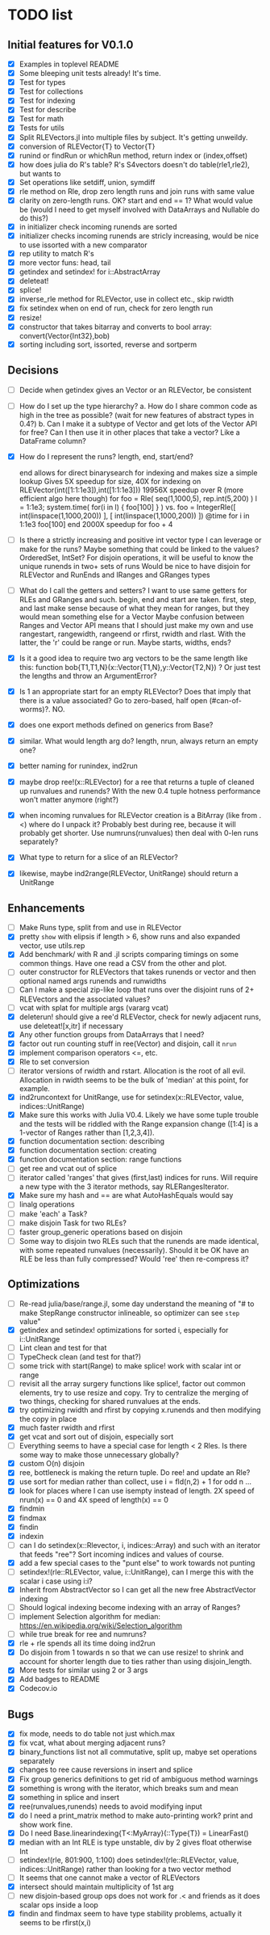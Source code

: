 # TODO list

## Initial features for V0.1.0
 * [x] Examples in toplevel README
 * [x] Some bleeping unit tests already!  It's time.
 * [x] Test for types
 * [x] Test for collections
 * [x] Test for indexing
 * [x] Test for describe
 * [x] Test for math
 * [x] Tests for utils
 * [x] Split RLEVectors.jl into multiple files by subject. It's getting unweildy.
 * [x] conversion of RLEVector{T} to Vector{T}
 * [x] runind or findRun or whichRun method, return index or (index,offset)
 * [x] how does julia do R's table? R's S4vectors doesn't do table(rle1,rle2), but wants to
 * [x] Set operations like setdiff, union, symdiff
 * [x] rle method on Rle, drop zero length runs and join runs with same value
 * [x] clarity on zero-length runs. OK? start and end == 1? What would value be (would I need to get myself involved with DataArrays and Nullable do do this?)
 * [x] in initializer check incoming runends are sorted
 * [x] initializer checks incoming runends are stricly increasing, would be nice to use issorted with a new comparator
 * [x] rep utility to match R's
 * [x] more vector funs: head, tail
 * [x] getindex and setindex! for i::AbstractArray
 * [x] deleteat!
 * [x] splice!
 * [x] inverse_rle method for RLEVector, use in collect etc., skip rwidth
 * [x] fix setindex when on end of run, check for zero length run
 * [x] resize!
 * [x] constructor that takes bitarray and converts to bool array: convert(Vector{Int32},bob)
 * [x] sorting including sort, issorted, reverse and sortperm

## Decisions
 * [ ] Decide when getindex gives an Vector or an RLEVector, be consistent
 * [ ] How do I set up the type hierarchy?
   a.  How do I share common code as high in the tree as possible? (wait for new features of abstract types in 0.4?)
   b.  Can I make it a subtype of Vector and get lots of the Vector
   API for free?  Can I then use it in other places that take a
   vector? Like a DataFrame column?

* [x] How do I represent the runs? length, end, start/end?

    end allows for direct binarysearch for indexing and makes size a simple lookup
    Gives 5X speedup for size, 40X for indexing on RLEVector(int([1:1:1e3]),int([1:1:1e3]))
    19956X speedup over R (more efficient algo here though) for
      foo = Rle( seq(1,1000,5), rep.int(5,200) )
      l = 1:1e3; system.time( for(i in l) { foo[100] } )
        vs.
      foo = IntegerRle([ int(linspace(1,1000,200)) ], [ int(linspace(1,1000,200)) ])
      @time for i in 1:1e3 foo[100] end
      2000X speedup for foo + 4

* [ ] Is there a strictly increasing and positive int vector type I can leverage or make for the runs?
       Maybe something that could be linked to the values?  OrderedSet, IntSet?
       For disjoin operations, it will be useful to know the unique runends in two+ sets of runs
       Would be nice to have disjoin for RLEVector and RunEnds and IRanges and GRanges types

* [ ] What do I call the getters and setters? I want to use same getters for RLEs and GRanges and such.
    begin, end and start are taken. first, step, and last make sense because of what they mean for ranges, but they would mean something else for a Vector
    Maybe confusion between Ranges and Vector API means that I should just make my own and use rangestart, rangewidth, rangeend or rfirst, rwidth and rlast. With the latter, the 'r' could be range or run.
	Maybe starts, widths, ends?

 * [x] Is it a good idea to require two arg vectors to be the same length like this: function bob{T1,T1,N}(x::Vector{T1,N},y::Vector{T2,N})  ?  Or just test the lengths and throw an ArgumentError?


 * [x] Is 1 an appropriate start for an empty RLEVector? Does that imply that there is a value associated? Go to zero-based, half open (#can-of-worms)?. NO.
 * [x] does one export methods defined on generics from Base?
 * [x] similar. What would length arg do?  length, nrun, always return an empty one?
 * [x] better naming for runindex, ind2run
 * [x] maybe drop ree!(x::RLEVector) for a ree that returns a tuple of cleaned up runvalues and runends? With the new 0.4 tuple hotness performance won't matter anymore (right?)
 * [x] when incoming runvalues for RLEVector creation is a BitArray (like from .<) where do I unpack it? Probably best during ree, because it will probably get shorter. Use numruns(runvalues) then deal with 0-len runs separately?
 * [x] What type to return for a slice of an RLEVector?
 * [x] likewise, maybe ind2range(RLEVector, UnitRange) should return a UnitRange

## Enhancements
 * [ ] Make Runs type, split from and use in RLEVector
 * [x] pretty `show` with elipsis if length > 6, show runs and also expanded vector, use utils.rep
 * [x] Add benchmark/ with R and .jl scripts comparing timings on some common things. Have one read a CSV from the other and plot.
 * [ ] outer constructor for RLEVectors that takes runends or vector and then optional named args runends and runwidths
 * [ ] Can I make a special zip-like loop that runs over the disjoint runs of 2+ RLEVectors and the associated values?
 * [ ] vcat with splat for multiple args (vararg vcat)
 * [x] deleterun! should give a ree'd RLEVector, check for newly adjacent runs, use deleteat![x,itr] if necessary
 * [x] Any other function groups from DataArrays that I need?
 * [x] factor out run counting stuff in ree(Vector) and disjoin, call it `nrun`
 * [x] implement comparison operators <=, etc.
 * [x] Rle to set conversion
 * [ ] iterator versions of rwidth and rstart. Allocation is the root of all evil. Allocation in rwidth seems to be the bulk of 'median' at this point, for example.
 * [x] ind2runcontext for UnitRange, use for setindex(x::RLEVector, value, indices::UnitRange)
 * [x] Make sure this works with Julia V0.4. Likely we have some tuple trouble and the tests will be riddled with the Range expansion change ([1:4] is a 1-vector of Ranges rather than [1,2,3,4]).
 * [x] function documentation section: describing
 * [x] function documentation section: creating
 * [x] function documentation section: range functions
 * [ ] get ree and vcat out of splice
 * [ ] iterator called 'ranges' that gives (first,last) indices for
 runs. Will require a new type with the 3 iterator methods, say RLERangesIterator.
 * [x] Make sure my hash and == are what AutoHashEquals would say
 * [ ] linalg operations
 * [ ] make 'each' a Task?
 * [ ] make disjoin Task for two RLEs?
 * [ ] faster group_generic operations based on disjoin
 * [ ] Some way to disjoin two RLEs such that the runends are made
 identical, with some repeated runvalues (necessarily). Should it be
 OK have an RLE be less than fully compressed? Would 'ree' then
 re-compress it?
 
## Optimizations
 * [ ] Re-read julia/base/range.jl, some day understand the meaning of "# to make StepRange constructor inlineable, so optimizer can see `step` value"
 * [x] getindex and setindex! optimizations for sorted i, especially for i::UnitRange
 * [ ] Lint clean and test for that
 * [ ] TypeCheck clean (and test for that?)
 * [ ] some trick with start(Range) to make splice! work with scalar int or range
 * [ ] revisit all the array surgery functions like splice!, factor out common elements, try to use resize and copy. Try to centralize the merging of two things, checking for shared runvalues at the ends.
 * [x] try optimizing rwidth and rfirst by copying x.runends and then modifying the copy in place
 * [x] much faster rwidth and rfirst
 * [x] get vcat and sort out of disjoin, especially sort
 * [ ] Everything seems to have a special case for length < 2 Rles. Is there some way to make those unnecessary globally?
 * [x] custom O(n) disjoin
 * [x] ree, bottleneck is making the return tuple. Do ree! and update an Rle?
 * [x] use sort for median rather than collect, use i = fld(n,2) + 1 for odd n ...
 * [x] look for places where I can use isempty instead of length. 2X speed of nrun(x) == 0 and 4X speed of length(x) == 0
 * [x] findmin
 * [x] findmax
 * [x] findin
 * [x] indexin
 * [ ] can I do setindex(x::Rlevector, i, indices::Array) and such with an iterator that feeds "ree"?  Sort incoming indices and values of course.
 * [x] add a few special cases to the "punt else" to work towards not punting
 * [ ] setindex!(rle::RLEVector, value, i::UnitRange), can I merge this with the scalar i case using i:i?
 * [x] Inherit from AbstractVector so I can get all the new free AbstractVector indexing
 * [ ] Should logical indexing become indexing with an array of Ranges?
 * [ ] implement Selection algorithm for median: https://en.wikipedia.org/wiki/Selection_algorithm
 * [ ] while true break for ree and numruns?
 * [x] rle + rle spends all its time doing ind2run 
 * [x] Do disjoin from 1 towards n so that we can use resize! to
 shrink and account for shorter length due to ties rather than using
 disjoin_length.
 * [x] More tests for similar using 2 or 3 args
 * [x] Add badges to README
 * [x] Codecov.io

## Bugs
 * [x] fix mode, needs to do table not just which.max
 * [x] fix vcat, what about merging adjacent runs?
 * [x] binary_functions list not all commutative, split up, mabye set operations separately
 * [x] changes to ree cause reversions in insert and splice
 * [x] Fix group generics definitions to get rid of ambiguous method warnings
 * [x] something is wrong with the iterator, which breaks sum and mean
 * [x] something in splice and insert
 * [x] ree(runvalues,runends) needs to avoid modifying input
 * [x] do I need a print_matrix method to make auto-printing work?
   print and show work fine.
 * [x] Do I need Base.linearindexing{T<:MyArray}(::Type{T}) = LinearFast() 
 * [x] median with an Int RLE is type unstable, div by 2 gives float
   otherwise Int
 * [ ] setindex!(rle, 801:900, 1:100) does setindex!(rle::RLEVector,
   value, indices::UnitRange) rather than looking for a two vector method
 * [ ] It seems that one cannot make a vector of RLEVectors
 * [x] intersect should maintain multiplicity of 1st arg
 * [ ] new disjoin-based group ops does not work for .< and friends as
   it does scalar ops inside a loop
 * [x] findin and findmax seem to have type stability problems,
   actually it seems to be rfirst(x,i)
